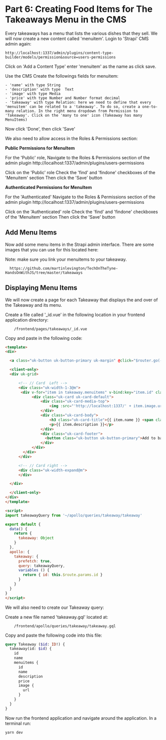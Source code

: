 # Part 6:  Creating Food Items for The Takeaways Menu in the CMS

Every takeaways has a menu that lists the various dishes that they sell. We will now create a new content called 'menuitem'.  Login to 'Strapi' CMS admin again:

    http://localhost:1337/admin/plugins/content-type-builder/models/permission&source=users-permissions

Click on 'Add a Content Type' enter 'menuitem' as the name as click save.

Use the CMS Create the followings fields for menuitem:
    
    - 'name' with type String
    - 'description' with type  Text
    - 'image' with type Media
    - 'price' with type Number and Number format decimal
    - 'takeaway' with type Relation: here we need to define that every 'menuitem' can be related to a 'takeaway'. To do so, create a one-to-many relation. In the right menu dropdown from Permission to 'Takeaway'. Click on the 'many to one' icon (Takeaway has many MenuItems)

Now click 'Done', then click 'Save'

We also need to allow access in the Roles & Permissions section:

**Public Permissions for MenuItem**

For the 'Public' role,  Navigate to the Roles & Permissions section of the admin plugin http://localhost:1337/admin/plugins/users-permissions

Click on the 'Public' role
Check the 'find' and 'findone' checkboxes of the 'Menuitem' section
Then click the 'Save' button

**Authenticated Permissions for MenuItem**

For the 'Authenticated' Navigate to the Roles & Permissions section of the admin plugin http://localhost:1337/admin/plugins/users-permissions

Click on the 'Authenticated' role
Check the 'find' and 'findone' checkboxes of the 'Menuitem' section
Then click the 'Save' button

## Add Menu Items

Now add some menu items in the Strapi admin interface. There are some images that you can use for this located here:

Note: make sure you link your menuitems to your takeaway.

```
  https://github.com/martinlevington/TechOnTheTyne-HandsOnWithJS/tree/master/takeaways
```


## Displaying Menu Items

We will now create a page for each Takeaway that displays the and over of the Takeaway and its menu.

Create a file called '_id.vue' in the following location in your frontend application directory:

```
    /frontend/pages/takeaways/_id.vue
```

Copy and paste in the following code:

```html
<template>  
<div>

  <a class="uk-button uk-button-primary uk-margin" @click="$router.go(-1)"><span uk-icon="arrow-left"></span> go back</a>

  <client-only>
  <div uk-grid>

      <!-- // Card  Left -->
      <div class="uk-width-1-3@m">
       <div v-for="item in takeaway.menuitems" v-bind:key="item.id" class="uk-margin">
            <div class="uk-card uk-card-default">
                <div class="uk-card-media-top">
                    <img :src="'http://localhost:1337/' + item.image.url" alt="" />
                </div>
                <div class="uk-card-body">
                    <h3 class="uk-card-title">{{ item.name }} <span class="uk-badge">{{ item.price }}€</span></h3>
                    <p>{{ item.description }}</p>
                </div>
                <div class="uk-card-footer">
                  <button class="uk-button uk-button-primary">Add to basket</button>
                </div>
            </div>
        </div>
      </div>

      <!-- // Card right -->
      <div class="uk-width-expand@m">
      </div>

  </div>

  </client-only>
</div>  
</template>

<script>  
import takeawayQuery from '~/apollo/queries/takeaway/takeaway'

export default {  
  data() {
    return {
      takeaway: Object
    }
  },
  apollo: {
    takeaway: {
      prefetch: true,
      query: takeawayQuery,
      variables () {
        return { id: this.$route.params.id }
      }
    }
  }
}
</script>
```

We will also need to create our Takeaway query:

Create a new file named 'takeaway.gql' located at:

```
    /frontend/apollo/queries/takeaway/takeaway.gql
```

Copy and paste the following code into this file:

```graphql
query Takeaway ($id: ID!) {  
  takeaway(id: $id) {
    id
    name
    menuitems {
      id
      name
      description
      price
      image {
        url
      }
    }
  }
}
```

Now run the frontend application and navigate around the application. In a terminal run:

``
  yarn dev
``
